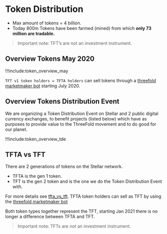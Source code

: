 # Token Distribution

- Max amount of tokens = 4 billion.
- Today 800m Tokens have been farmed (mined) from which **only 73 million are tradable.**

> Important note: TFT’s are not an investment instrument.

## Overview Tokens May 2020

!!!include:token_overview_may

`TFT v1 token holders = TFTA holders` can sell tokens through a [threefold marketmaker bot](threefold_marketmaker_bot.md) starting July 2020.

## Overview Tokens Distribution Event

We are organizing a Token Distribution Event on Stellar and 2 public digital currency exchanges, to benefit projects (listed below) which have as purposes to provide value to the ThreeFold movement and to do good for our planet. 

!!!include:token_overview_tde

## TFTA vs TFT

There are 2 generations of tokens on the Stellar network.

- TFTA is the gen 1 token.
- TFT is the gen 2 token and is the one we do the Token Distribution Event with.

For more details see [tfta_vs_tft](tfta_vs_tft.md). 
TFTA token holders can sell as TFT by using the [threefold marketmaker bot](threefold_marketmaker_bot.md)

Both token types together represent the TFT, starting Jan 2021 there is no longer a difference between TFTA and TFT.


> Important note: TFTs are not an investment instrument.